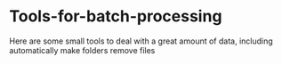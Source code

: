 # Tools-for-batch-processing
Here are some small tools to deal with a great amount of data, including
automatically make folders
remove files
